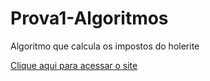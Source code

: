 # Prova1-Algoritmos
Algoritmo que calcula os impostos do holerite

<a href="https://fatec-dsm.github.io/Prova1-Algoritmos/" target="_blanked">Clique aqui para acessar o site</a>
